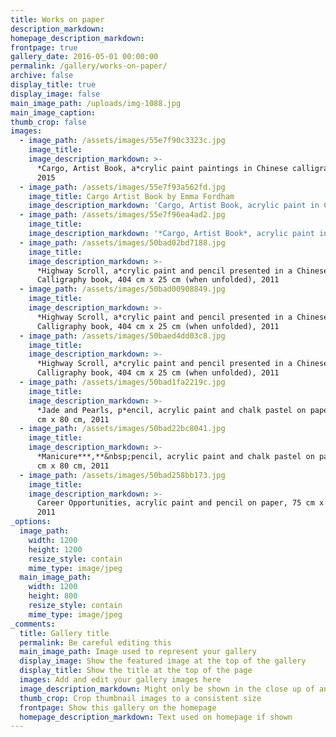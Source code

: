 ```yaml
---
title: Works on paper
description_markdown:
homepage_description_markdown:
frontpage: true
gallery_date: 2016-05-01 00:00:00
permalink: /gallery/works-on-paper/
archive: false
display_title: true
display_image: false
main_image_path: /uploads/img-1088.jpg
main_image_caption:
thumb_crop: false
images:
  - image_path: /assets/images/55e7f90c3323c.jpg
    image_title:
    image_description_markdown: >-
      *Cargo, Artist Book, a*crylic paint paintings in Chinese calligraphy book,
      2015
  - image_path: /assets/images/55e7f93a562fd.jpg
    image_title: Cargo Artist Book by Emma Fordham
    image_description_markdown: 'Cargo, Artist Book, acrylic paint in Chinese calligraphy book, 2015'
  - image_path: /assets/images/55e7f96ea4ad2.jpg
    image_title:
    image_description_markdown: '*Cargo, Artist Book*, acrylic paint in Chinese calligraphy book, 2015'
  - image_path: /assets/images/50bad02bd7188.jpg
    image_title:
    image_description_markdown: >-
      *Highway Scroll, a*crylic paint and pencil presented in a Chinese
      Calligraphy book, 404 cm x 25 cm (when unfolded), 2011
  - image_path: /assets/images/50bad00908849.jpg
    image_title:
    image_description_markdown: >-
      *Highway Scroll, a*crylic paint and pencil presented in a Chinese
      Calligraphy book, 404 cm x 25 cm (when unfolded), 2011
  - image_path: /assets/images/50baed4dd03c8.jpg
    image_title:
    image_description_markdown: >-
      *Highway Scroll, a*crylic paint and pencil presented in a Chinese
      Calligraphy book, 404 cm x 25 cm (when unfolded), 2011
  - image_path: /assets/images/50bad1fa2219c.jpg
    image_title:
    image_description_markdown: >-
      *Jade and Pearls, p*encil, acrylic paint and chalk pastel on paper*,* 110
      cm x 80 cm, 2011
  - image_path: /assets/images/50bad22bc8041.jpg
    image_title:
    image_description_markdown: >-
      *Manicure***,**&nbsp;pencil, acrylic paint and chalk pastel on paper, 110
      cm x 80 cm, 2011
  - image_path: /assets/images/50bad258bb173.jpg
    image_title:
    image_description_markdown: >-
      Career Opportunities, acrylic paint and pencil on paper, 75 cm x 53 cm,
      2011
_options:
  image_path:
    width: 1200
    height: 1200
    resize_style: contain
    mime_type: image/jpeg
  main_image_path:
    width: 1200
    height: 800
    resize_style: contain
    mime_type: image/jpeg
_comments:
  title: Gallery title
  permalink: Be careful editing this
  main_image_path: Image used to represent your gallery
  display_image: Show the featured image at the top of the gallery
  display_title: Show the title at the top of the page
  images: Add and edit your gallery images here
  image_description_markdown: Might only be shown in the close up of an image
  thumb_crop: Crop thumbnail images to a consistent size
  frontpage: Show this gallery on the homepage
  homepage_description_markdown: Text used on homepage if shown
---
```

